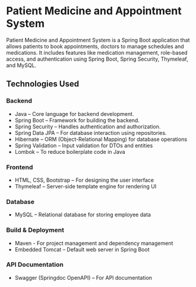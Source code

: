 # Patient Medicine and Appointment System

Patient Medicine and Appointment System is a Spring Boot application that allows patients to book appointments, doctors to manage schedules and medications. It includes features like medication management, role-based access, and authentication using Spring Boot, Spring Security, Thymeleaf, and MySQL. 

## Technologies Used

### Backend
- Java – Core language for backend development.
- Spring Boot – Framework for building the backend.
- Spring Security – Handles authentication and authorization.
- Spring Data JPA – For database interaction using repositories.
- Hibernate – ORM (Object-Relational Mapping) for database operations
- Spring Validation – Input validation for DTOs and entities
- Lombok – To reduce boilerplate code in Java

### Frontend
-  HTML, CSS, Bootstrap – For designing the user interface
- Thymeleaf – Server-side template engine for rendering UI

### Database
- MySQL – Relational database for storing employee data

### Build & Deployment
- Maven - For project management and dependency management
- Embedded Tomcat – Default web server in Spring Boot

### API Documentation
- Swagger (Springdoc OpenAPI) – For API documentation

